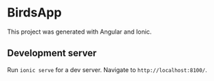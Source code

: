 # BirdsApp

This project was generated with Angular and Ionic.

## Development server

Run `ionic serve` for a dev server. Navigate to `http://localhost:8100/`.
